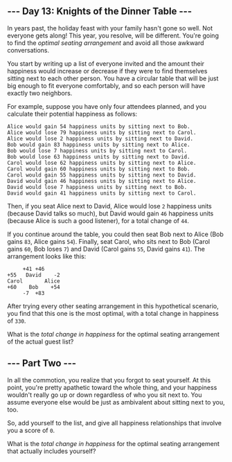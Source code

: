 <article class="day-desc"><h2>--- Day 13: Knights of the Dinner Table ---</h2><p>In years past, the holiday feast with your family hasn't gone so well.  Not everyone gets along!  This year, you resolve, will be different.  You're going to find the <em>optimal seating arrangement</em> and avoid all those awkward conversations.</p>
<p>You start by writing up a list of everyone invited and the amount their happiness would increase or decrease if they were to find themselves sitting next to each other person.  You have a circular table that will be just big enough to fit everyone comfortably, and so each person will have exactly two neighbors.</p>
<p>For example, suppose you have only four attendees planned, and you <span title="Finding a method to calculate happiness units is left as an exercise for the reader.">calculate</span> their potential happiness as follows:</p>
<pre><code>Alice would gain 54 happiness units by sitting next to Bob.
Alice would lose 79 happiness units by sitting next to Carol.
Alice would lose 2 happiness units by sitting next to David.
Bob would gain 83 happiness units by sitting next to Alice.
Bob would lose 7 happiness units by sitting next to Carol.
Bob would lose 63 happiness units by sitting next to David.
Carol would lose 62 happiness units by sitting next to Alice.
Carol would gain 60 happiness units by sitting next to Bob.
Carol would gain 55 happiness units by sitting next to David.
David would gain 46 happiness units by sitting next to Alice.
David would lose 7 happiness units by sitting next to Bob.
David would gain 41 happiness units by sitting next to Carol.
</code></pre>
<p>Then, if you seat Alice next to David, Alice would lose <code>2</code> happiness units (because David talks so much), but David would gain <code>46</code> happiness units (because Alice is such a good listener), for a total change of <code>44</code>.</p>
<p>If you continue around the table, you could then seat Bob next to Alice (Bob gains <code>83</code>, Alice gains <code>54</code>).  Finally, seat Carol, who sits next to Bob (Carol gains <code>60</code>, Bob loses <code>7</code>) and David (Carol gains <code>55</code>, David gains <code>41</code>).  The arrangement looks like this:</p>
<pre><code>     +41 +46
+55   David    -2
Carol       Alice
+60    Bob    +54
     -7  +83
</code></pre>
<p>After trying every other seating arrangement in this hypothetical scenario, you find that this one is the most optimal, with a total change in happiness of <code>330</code>.</p>
<p>What is the <em>total change in happiness</em> for the optimal seating arrangement of the actual guest list?</p>
</article>
<article class="day-desc"><h2 id="part2">--- Part Two ---</h2><p>In all the commotion, you realize that you forgot to seat yourself.  At this point, you're pretty apathetic toward the whole thing, and your happiness wouldn't really go up or down regardless of who you sit next to.  You assume everyone else would be just as ambivalent about sitting next to you, too.</p>
<p>So, add yourself to the list, and give all happiness relationships that involve you a score of <code>0</code>.</p>
<p>What is the <em>total change in happiness</em> for the optimal seating arrangement that actually includes yourself?</p>
</article>
